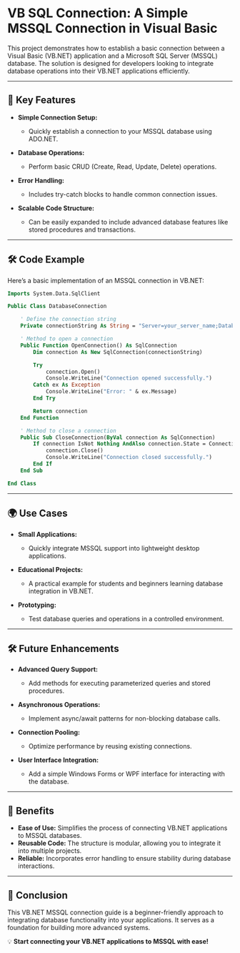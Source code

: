 # VB SQL Connection: A Simple MSSQL Connection in Visual Basic

This project demonstrates how to establish a basic connection between a Visual Basic (VB.NET) application and a Microsoft SQL Server (MSSQL) database. The solution is designed for developers looking to integrate database operations into their VB.NET applications efficiently.

---

## 🚀 Key Features

- **Simple Connection Setup:**
  - Quickly establish a connection to your MSSQL database using ADO.NET.

- **Database Operations:**
  - Perform basic CRUD (Create, Read, Update, Delete) operations.

- **Error Handling:**
  - Includes try-catch blocks to handle common connection issues.

- **Scalable Code Structure:**
  - Can be easily expanded to include advanced database features like stored procedures and transactions.

---

## 🛠 Code Example

Here’s a basic implementation of an MSSQL connection in VB.NET:

```vb
Imports System.Data.SqlClient

Public Class DatabaseConnection

    ' Define the connection string
    Private connectionString As String = "Server=your_server_name;Database=your_database_name;User Id=your_username;Password=your_password;"

    ' Method to open a connection
    Public Function OpenConnection() As SqlConnection
        Dim connection As New SqlConnection(connectionString)

        Try
            connection.Open()
            Console.WriteLine("Connection opened successfully.")
        Catch ex As Exception
            Console.WriteLine("Error: " & ex.Message)
        End Try

        Return connection
    End Function

    ' Method to close a connection
    Public Sub CloseConnection(ByVal connection As SqlConnection)
        If connection IsNot Nothing AndAlso connection.State = ConnectionState.Open Then
            connection.Close()
            Console.WriteLine("Connection closed successfully.")
        End If
    End Sub

End Class
```

---

## 🌍 Use Cases

- **Small Applications:**
  - Quickly integrate MSSQL support into lightweight desktop applications.

- **Educational Projects:**
  - A practical example for students and beginners learning database integration in VB.NET.

- **Prototyping:**
  - Test database queries and operations in a controlled environment.

---

## 🛠 Future Enhancements

- **Advanced Query Support:**
  - Add methods for executing parameterized queries and stored procedures.

- **Asynchronous Operations:**
  - Implement async/await patterns for non-blocking database calls.

- **Connection Pooling:**
  - Optimize performance by reusing existing connections.

- **User Interface Integration:**
  - Add a simple Windows Forms or WPF interface for interacting with the database.

---

## 🎯 Benefits

- **Ease of Use:** Simplifies the process of connecting VB.NET applications to MSSQL databases.
- **Reusable Code:** The structure is modular, allowing you to integrate it into multiple projects.
- **Reliable:** Incorporates error handling to ensure stability during database interactions.

---

## 🌟 Conclusion

This VB.NET MSSQL connection guide is a beginner-friendly approach to integrating database functionality into your applications. It serves as a foundation for building more advanced systems.

💡 **Start connecting your VB.NET applications to MSSQL with ease!**
